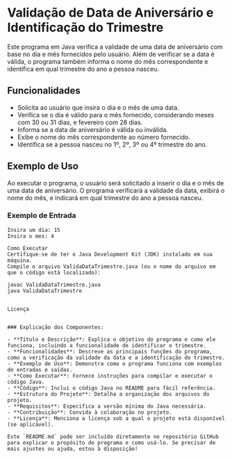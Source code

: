 # Validação de Data de Aniversário e Identificação do Trimestre

Este programa em Java verifica a validade de uma data de aniversário com base no dia e mês fornecidos pelo usuário. Além de verificar se a data é válida, o programa também informa o nome do mês correspondente e identifica em qual trimestre do ano a pessoa nasceu.

## Funcionalidades

- Solicita ao usuário que insira o dia e o mês de uma data.
- Verifica se o dia é válido para o mês fornecido, considerando meses com 30 ou 31 dias, e fevereiro com 28 dias.
- Informa se a data de aniversário é válida ou inválida.
- Exibe o nome do mês correspondente ao número fornecido.
- Identifica se a pessoa nasceu no 1º, 2º, 3º ou 4º trimestre do ano.

## Exemplo de Uso

Ao executar o programa, o usuário será solicitado a inserir o dia e o mês de uma data de aniversário. O programa verificará a validade da data, exibirá o nome do mês, e indicará em qual trimestre do ano a pessoa nasceu.

### Exemplo de Entrada

```text
Insira um dia: 15
Insira o mes: 4

Como Executar
Certifique-se de ter o Java Development Kit (JDK) instalado em sua máquina.
Compile o arquivo ValidaDataTrimestre.java (ou o nome do arquivo em que o código está localizado):

javac ValidaDataTrimestre.java
java ValidaDataTrimestre


Licença


### Explicação dos Componentes:

- **Título e Descrição**: Explica o objetivo do programa e como ele funciona, incluindo a funcionalidade de identificar o trimestre.
- **Funcionalidades**: Descreve as principais funções do programa, como a verificação da validade da data e a identificação do trimestre.
- **Exemplo de Uso**: Demonstra como o programa funciona com exemplos de entradas e saídas.
- **Como Executar**: Fornece instruções para compilar e executar o código Java.
- **Código**: Inclui o código Java no README para fácil referência.
- **Estrutura do Projeto**: Detalha a organização dos arquivos do projeto.
- **Requisitos**: Especifica a versão mínima do Java necessária.
- **Contribuição**: Convida à colaboração no projeto.
- **Licença**: Menciona a licença sob a qual o projeto está disponível (se aplicável).

Este `README.md` pode ser incluído diretamente no repositório GitHub para explicar o propósito do programa e como usá-lo. Se precisar de mais ajustes ou ajuda, estou à disposição!

